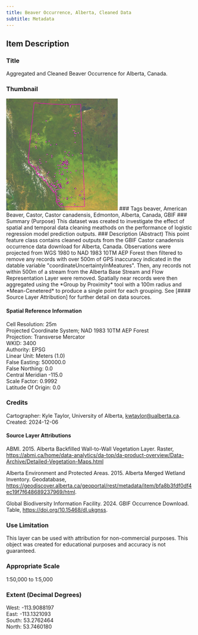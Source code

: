 ```yaml
---
title: Beaver Occurrence, Alberta, Cleaned Data
subtitle: Metadata
---
```


## Item Description
### Title
Aggregated and Cleaned Beaver Occurrence for Alberta, Canada.
### Thumbnail  
<img src="images/AB_CASCAN_points_clean.png" width="300" />
### Tags
beaver, American Beaver, Castor, Castor canadensis, Edmonton, Alberta, Canada, GBIF
### Summary (Purpose)
This dataset was created to investigate the effect of spatial and temporal data cleaning meathods on the performance of logistic regression model prediction outputs.
### Description (Abstract)  
This point feature class contains cleaned outputs from the GBIF Castor canadensis occurrence data download for Alberta, Canada. Observations were projected from WGS 1980 to NAD 1983 10TM AEP Forest then filtered to remove any records with over 500m of GPS inaccuracy indicated in the datable variable
"coordinateUncertaintyInMeatures". Then, any records not within 500m of a stream from the Alberta Base Stream and Flow Representation Layer were removed. Spatially near records were then aggregated using the *Group by Proximity* tool with a 100m radius and *Mean-Cenetered* to produce a single point for each grouping.
See [#### Source Layer Attribution] for further detail on data sources.

#### Spatial Reference Information
Cell Resolution: 25m  
Projected Coordinate System; NAD 1983 10TM AEP Forest  
Projection: Transverse Mercator  
WKID: 3400  
Authority: EPSG  
Linear Unit: Meters (1.0)  
False Easting: 500000.0  
False Northing: 0.0  
Central Meridian -115.0  
Scale Factor: 0.9992  
Latitude Of Origin: 0.0  
### Credits
Cartographer: Kyle Taylor, University of Alberta, kwtaylor@ualberta.ca.
Created: 2024-12-06
#### Source Layer Attributions
ABMI. 2015. Alberta Backfilled Wall-to-Wall Vegetation Layer. Raster, https://abmi.ca/home/data-analytics/da-top/da-product-overview/Data-Archive/Detailed-Vegetation-Maps.html

Alberta Environment and Protected Areas. 2015. Alberta Merged Wetland Inventory. Geodatabase, https://geodiscover.alberta.ca/geoportal/rest/metadata/item/bfa8b3fdf0df4ec19f7f648689237969/html.

Global Biodiversity Information Facility. 2024. GBIF Occurrence Download. Table, https://doi.org/10.15468/dl.ukgnss.
### Use Limitation
This layer can be used with attribution for non-commercial purposes. This object was created for educational purposes and accuracy is not guaranteed.
### Appropriate Scale
1:50,000 to 1:5,000
### Extent (Decimal Degrees)
West: -113.9088197  
East: -113.1321093  
South: 53.2762464  
North: 53.7460180  
